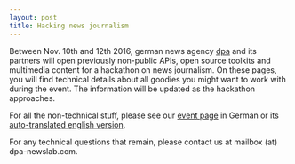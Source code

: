 ```yaml
---
layout: post
title: Hacking news journalism
---
```


Between Nov. 10th and 12th 2016, german news agency [dpa](http://www.dpa.com) and its partners will open previously non-public APIs, open source toolkits and multimedia content for a hackathon on news journalism. On these pages, you will find technical details about all goodies you might want to work with during the event. The information will be updated as the hackathon approaches.

For all the non-technical stuff, please see our [event page](https://www.eventbrite.com/e/tickertools-ist-ein-hackathon-der-deutschen-presse-agentur-dpa-tickets-27816046544) in German or its [auto-translated english version](https://translate.google.de/translate?sl=de&tl=en&js=y&prev=_t&hl=en&ie=UTF-8&u=https%3A%2F%2Fwww.eventbrite.com%2Fe%2Ftickertools-ist-ein-hackathon-der-deutschen-presse-agentur-dpa-tickets-27816046544&edit-text=).

For any technical questions that remain, please contact us at mailbox (at) dpa-newslab.com.


